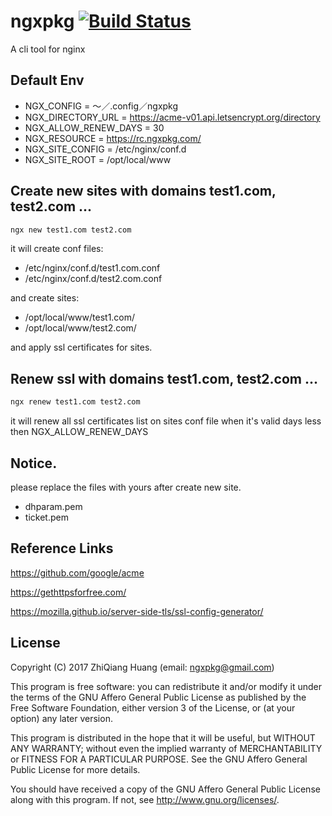 # ngxpkg [![Build Status](https://travis-ci.org/webpkg/ngxpkg.svg?branch=master)](https://travis-ci.org/webpkg/ngxpkg)

A cli tool for nginx

## Default Env

* NGX_CONFIG = 〜／.config／ngxpkg
* NGX_DIRECTORY_URL = https://acme-v01.api.letsencrypt.org/directory
* NGX_ALLOW_RENEW_DAYS = 30
* NGX_RESOURCE = https://rc.ngxpkg.com/
* NGX_SITE_CONFIG = /etc/nginx/conf.d
* NGX_SITE_ROOT = /opt/local/www

## Create new sites with domains test1.com, test2.com ...

```bash
ngx new test1.com test2.com
```

it will create conf files:

* /etc/nginx/conf.d/test1.com.conf
* /etc/nginx/conf.d/test2.com.conf

and create sites:

* /opt/local/www/test1.com/
* /opt/local/www/test2.com/

and apply ssl certificates for sites.

## Renew ssl with domains test1.com, test2.com ...

```bash
ngx renew test1.com test2.com
```

it will renew all ssl certificates list on sites conf file when it's valid days less then NGX_ALLOW_RENEW_DAYS

## Notice.

please replace the files with yours after create new site.

* dhparam.pem
* ticket.pem

## Reference Links

https://github.com/google/acme

https://gethttpsforfree.com/

https://mozilla.github.io/server-side-tls/ssl-config-generator/


## License

Copyright (C) 2017  ZhiQiang Huang (email: ngxpkg@gmail.com)

This program is free software: you can redistribute it and/or modify
it under the terms of the GNU Affero General Public License as
published by the Free Software Foundation, either version 3 of the
License, or (at your option) any later version.

This program is distributed in the hope that it will be useful,
but WITHOUT ANY WARRANTY; without even the implied warranty of
MERCHANTABILITY or FITNESS FOR A PARTICULAR PURPOSE.  See the
GNU Affero General Public License for more details.

You should have received a copy of the GNU Affero General Public License
along with this program.  If not, see <http://www.gnu.org/licenses/>.